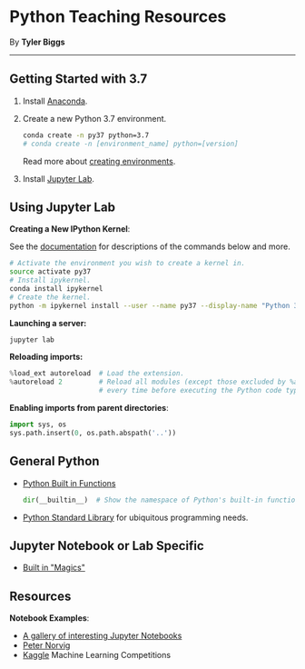 Python Teaching Resources
=========================

By **Tyler Biggs**

---

Getting Started with 3.7
------------------------

1. Install [Anaconda](https://anaconda.org/).

2. Create a new Python 3.7 environment.

    ```bash
    conda create -n py37 python=3.7
    # conda create -n [environment_name] python=[version]
    ```

    Read more about [creating environments](https://conda.io/docs/user-guide/tasks/manage-environments.html).

3. Install [Jupyter Lab](https://jupyterlab.readthedocs.io/en/stable/getting_started/installation.html).

Using Jupyter Lab
-----------------

__Creating a New IPython Kernel__:

See the [documentation](https://ipython.readthedocs.io/en/stable/install/kernel_install.html) for descriptions of the commands below and more.

```bash
# Activate the environment you wish to create a kernel in.
source activate py37
# Install ipykernel.
conda install ipykernel
# Create the kernel.
python -m ipykernel install --user --name py37 --display-name "Python 3.7"
```

__Launching a server:__

```bash
jupyter lab
```

**Reloading imports:**

```python
%load_ext autoreload  # Load the extension.
%autoreload 2         # Reload all modules (except those excluded by %aimport)
                      # every time before executing the Python code typed.
```

**Enabling imports from parent directories**:

```python
import sys, os
sys.path.insert(0, os.path.abspath('..'))
```

General Python
--------------

+ [Python Built in Functions](https://docs.python.org/3/library/functions.html)

    ```python
    dir(__builtin__)  # Show the namespace of Python's built-in functions.
    ```
+ [Python Standard Library](https://docs.python.org/3/library/) for ubiquitous
  programming needs.

Jupyter Notebook or Lab Specific
--------------------------------

+ [Built in "Magics"](https://ipython.readthedocs.io/en/stable/interactive/magics.html)

Resources
---------

__Notebook Examples__:

+ [A gallery of interesting Jupyter Notebooks](https://github.com/jupyter/jupyter/wiki/A-gallery-of-interesting-Jupyter-Notebooks)
+ [Peter Norvig](https://github.com/norvig/pytudes#pytudes-index-of-jupyter-ipython-notebooks)
+ [Kaggle](https://www.kaggle.com/) Machine Learning Competitions